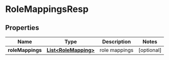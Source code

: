 # RoleMappingsResp

## Properties
Name | Type | Description | Notes
------------ | ------------- | ------------- | -------------
**roleMappings** | [**List&lt;RoleMapping&gt;**](RoleMapping.md) | role mappings |  [optional]
